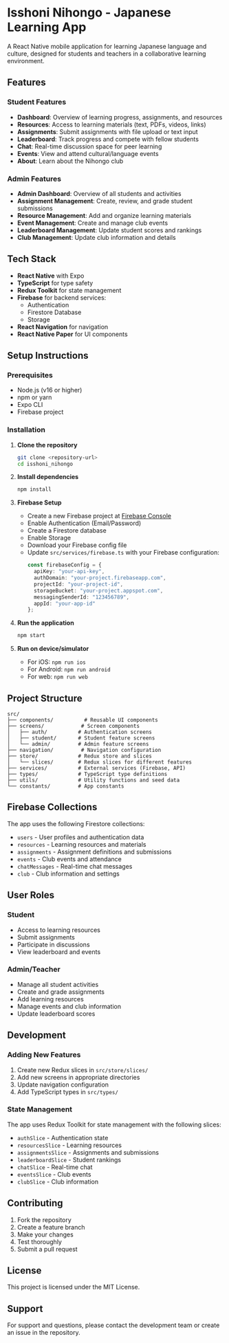 # Isshoni Nihongo - Japanese Learning App

A React Native mobile application for learning Japanese language and culture, designed for students and teachers in a collaborative learning environment.

## Features

### Student Features
- **Dashboard**: Overview of learning progress, assignments, and resources
- **Resources**: Access to learning materials (text, PDFs, videos, links)
- **Assignments**: Submit assignments with file upload or text input
- **Leaderboard**: Track progress and compete with fellow students
- **Chat**: Real-time discussion space for peer learning
- **Events**: View and attend cultural/language events
- **About**: Learn about the Nihongo club

### Admin Features
- **Admin Dashboard**: Overview of all students and activities
- **Assignment Management**: Create, review, and grade student submissions
- **Resource Management**: Add and organize learning materials
- **Event Management**: Create and manage club events
- **Leaderboard Management**: Update student scores and rankings
- **Club Management**: Update club information and details

## Tech Stack

- **React Native** with Expo
- **TypeScript** for type safety
- **Redux Toolkit** for state management
- **Firebase** for backend services:
  - Authentication
  - Firestore Database
  - Storage
- **React Navigation** for navigation
- **React Native Paper** for UI components

## Setup Instructions

### Prerequisites
- Node.js (v16 or higher)
- npm or yarn
- Expo CLI
- Firebase project

### Installation

1. **Clone the repository**
   ```bash
   git clone <repository-url>
   cd isshoni_nihongo
   ```

2. **Install dependencies**
   ```bash
   npm install
   ```

3. **Firebase Setup**
   - Create a new Firebase project at [Firebase Console](https://console.firebase.google.com/)
   - Enable Authentication (Email/Password)
   - Create a Firestore database
   - Enable Storage
   - Download your Firebase config file
   - Update `src/services/firebase.ts` with your Firebase configuration:
     ```typescript
     const firebaseConfig = {
       apiKey: "your-api-key",
       authDomain: "your-project.firebaseapp.com",
       projectId: "your-project-id",
       storageBucket: "your-project.appspot.com",
       messagingSenderId: "123456789",
       appId: "your-app-id"
     };
     ```

4. **Run the application**
   ```bash
   npm start
   ```

5. **Run on device/simulator**
   - For iOS: `npm run ios`
   - For Android: `npm run android`
   - For web: `npm run web`

## Project Structure

```
src/
├── components/          # Reusable UI components
├── screens/            # Screen components
│   ├── auth/          # Authentication screens
│   ├── student/       # Student feature screens
│   └── admin/         # Admin feature screens
├── navigation/         # Navigation configuration
├── store/             # Redux store and slices
│   └── slices/        # Redux slices for different features
├── services/          # External services (Firebase, API)
├── types/             # TypeScript type definitions
├── utils/             # Utility functions and seed data
└── constants/         # App constants
```

## Firebase Collections

The app uses the following Firestore collections:

- `users` - User profiles and authentication data
- `resources` - Learning resources and materials
- `assignments` - Assignment definitions and submissions
- `events` - Club events and attendance
- `chatMessages` - Real-time chat messages
- `club` - Club information and settings

## User Roles

### Student
- Access to learning resources
- Submit assignments
- Participate in discussions
- View leaderboard and events

### Admin/Teacher
- Manage all student activities
- Create and grade assignments
- Add learning resources
- Manage events and club information
- Update leaderboard scores

## Development

### Adding New Features
1. Create new Redux slices in `src/store/slices/`
2. Add new screens in appropriate directories
3. Update navigation configuration
4. Add TypeScript types in `src/types/`

### State Management
The app uses Redux Toolkit for state management with the following slices:
- `authSlice` - Authentication state
- `resourcesSlice` - Learning resources
- `assignmentsSlice` - Assignments and submissions
- `leaderboardSlice` - Student rankings
- `chatSlice` - Real-time chat
- `eventsSlice` - Club events
- `clubSlice` - Club information

## Contributing

1. Fork the repository
2. Create a feature branch
3. Make your changes
4. Test thoroughly
5. Submit a pull request

## License

This project is licensed under the MIT License.

## Support

For support and questions, please contact the development team or create an issue in the repository.

